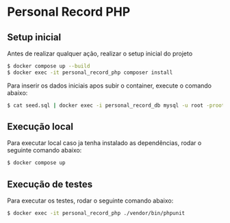 # Personal Record PHP


## Setup inicial

Antes de realizar qualquer ação, realizar o setup inicial do projeto

```sh
$ docker compose up --build
$ docker exec -it personal_record_php composer install
```

Para inserir os dados iniciais apos subir o container, execute o comando abaixo:
```sh
$ cat seed.sql | docker exec -i personal_record_db mysql -u root -proot db
```

## Execução local

Para executar local caso ja tenha instalado as dependências, rodar o seguinte comando abaixo:

```sh
$ docker compose up
```

## Execução de testes

Para executar os testes, rodar o seguinte comando abaixo:

```sh
$ docker exec -it personal_record_php ./vendor/bin/phpunit
```